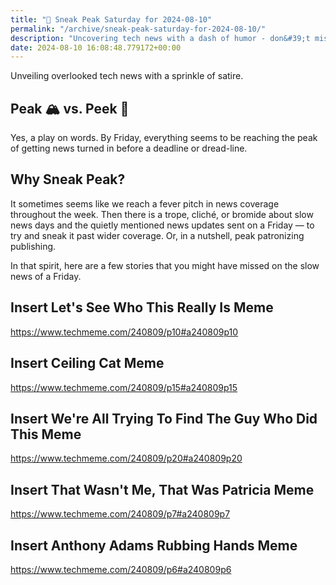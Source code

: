 ```yaml
---
title: "🔮 Sneak Peak Saturday for 2024-08-10"
permalink: "/archive/sneak-peak-saturday-for-2024-08-10/"
description: "Uncovering tech news with a dash of humor - don&#39;t miss these Friday finds!"
date: 2024-08-10 16:08:48.779172+00:00
---
```


<!-- buttondown-editor-mode: plaintext --><p style="text-align: start">Unveiling overlooked tech news with a sprinkle of satire.</p><h2 style="text-align: start">Peak 🏔️ vs. Peek 👀</h2><p style="text-align: start">Yes, a play on words. By Friday, everything seems to be reaching the peak of getting news turned in before a deadline or dread-line.</p><h2 style="text-align: start">Why Sneak Peak?</h2><p style="text-align: start">It sometimes seems like we reach a fever pitch in news coverage throughout the week. Then there is a trope, cliché, or bromide about slow news days and the quietly mentioned news updates sent on a Friday — to try and sneak it past wider coverage. Or, in a nutshell, peak patronizing publishing.</p><p style="text-align: start">In that spirit, here are a few stories that you might have missed on the slow news of a Friday.</p><h2>Insert Let's See Who This Really Is Meme</h2><p><a target="_blank" rel="noopener noreferrer nofollow" href="https://www.techmeme.com/240809/p10#a240809p10">https://www.techmeme.com/240809/p10#a240809p10</a></p><h2>Insert Ceiling Cat Meme</h2><p><a target="_blank" rel="noopener noreferrer nofollow" href="https://www.techmeme.com/240809/p15#a240809p15">https://www.techmeme.com/240809/p15#a240809p15</a></p><h2>Insert We're All Trying To Find The Guy Who Did This Meme</h2><p><a target="_blank" rel="noopener noreferrer nofollow" href="https://www.techmeme.com/240809/p20#a240809p20">https://www.techmeme.com/240809/p20#a240809p20</a></p><h2>Insert That Wasn't Me, That Was Patricia Meme</h2><p><a target="_blank" rel="noopener noreferrer nofollow" href="https://www.techmeme.com/240809/p7#a240809p7">https://www.techmeme.com/240809/p7#a240809p7</a></p><h2>Insert Anthony Adams Rubbing Hands Meme</h2><p><a target="_blank" rel="noopener noreferrer nofollow" href="https://www.techmeme.com/240809/p6#a240809p6">https://www.techmeme.com/240809/p6#a240809p6</a></p><p></p><p></p><p></p>